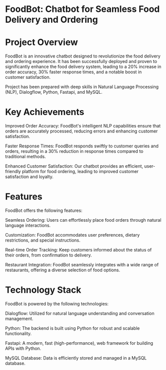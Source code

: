 # FoodBot: Chatbot for Seamless Food Delivery and Ordering

# Project Overview
FoodBot is an innovative chatbot designed to revolutionize the food delivery and ordering experience. It has been successfully deployed and proven to significantly enhance the food delivery system, leading to a 20% increase in order accuracy, 30% faster response times, and a notable boost in customer satisfaction.

Project has been prepared with deep skills in Natural Language Processing (NLP), Dialogflow, Python, Fastapi, and MySQL.

# Key Achievements
Improved Order Accuracy: FoodBot's intelligent NLP capabilities ensure that orders are accurately processed, reducing errors and enhancing customer satisfaction.

Faster Response Times: FoodBot responds swiftly to customer queries and orders, resulting in a 30% reduction in response times compared to traditional methods.

Enhanced Customer Satisfaction: Our chatbot provides an efficient, user-friendly platform for food ordering, leading to improved customer satisfaction and loyalty.

# Features
FoodBot offers the following features:

Seamless Ordering: Users can effortlessly place food orders through natural language interactions.

Customization: FoodBot accommodates user preferences, dietary restrictions, and special instructions.

Real-time Order Tracking: Keep customers informed about the status of their orders, from confirmation to delivery.

Restaurant Integration: FoodBot seamlessly integrates with a wide range of restaurants, offering a diverse selection of food options.

# Technology Stack
FoodBot is powered by the following technologies:

Dialogflow: Utilized for natural language understanding and conversation management.

Python: The backend is built using Python for robust and scalable functionality.

Fastapi: A modern, fast (high-performance), web framework for building APIs with Python.

MySQL Database: Data is efficiently stored and managed in a MySQL database.
